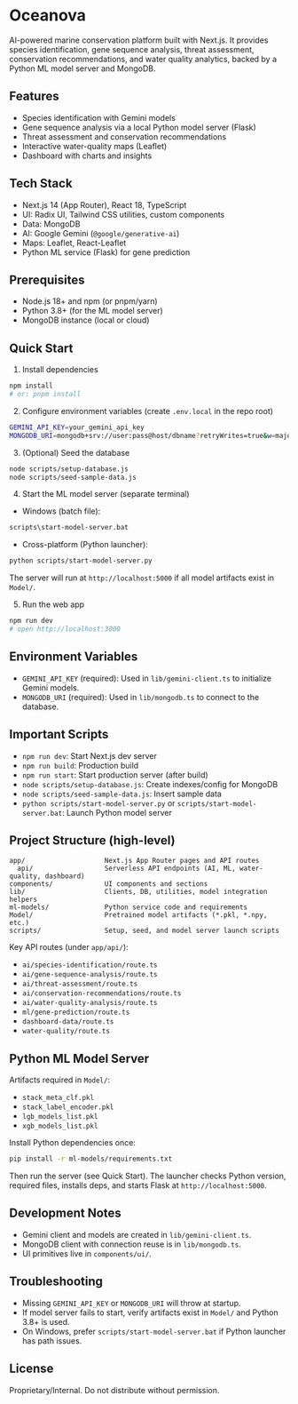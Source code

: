 # Oceanova

AI-powered marine conservation platform built with Next.js. It provides species identification, gene sequence analysis, threat assessment, conservation recommendations, and water quality analytics, backed by a Python ML model server and MongoDB.

## Features
- Species identification with Gemini models
- Gene sequence analysis via a local Python model server (Flask)
- Threat assessment and conservation recommendations
- Interactive water-quality maps (Leaflet)
- Dashboard with charts and insights

## Tech Stack
- Next.js 14 (App Router), React 18, TypeScript
- UI: Radix UI, Tailwind CSS utilities, custom components
- Data: MongoDB
- AI: Google Gemini (`@google/generative-ai`)
- Maps: Leaflet, React-Leaflet
- Python ML service (Flask) for gene prediction

## Prerequisites
- Node.js 18+ and npm (or pnpm/yarn)
- Python 3.8+ (for the ML model server)
- MongoDB instance (local or cloud)

## Quick Start
1) Install dependencies
```bash
npm install
# or: pnpm install
```

2) Configure environment variables (create `.env.local` in the repo root)
```bash
GEMINI_API_KEY=your_gemini_api_key
MONGODB_URI=mongodb+srv://user:pass@host/dbname?retryWrites=true&w=majority
```

3) (Optional) Seed the database
```bash
node scripts/setup-database.js
node scripts/seed-sample-data.js
```

4) Start the ML model server (separate terminal)
- Windows (batch file):
```bash
scripts\start-model-server.bat
```
- Cross-platform (Python launcher):
```bash
python scripts/start-model-server.py
```
The server will run at `http://localhost:5000` if all model artifacts exist in `Model/`.

5) Run the web app
```bash
npm run dev
# open http://localhost:3000
```

## Environment Variables
- `GEMINI_API_KEY` (required): Used in `lib/gemini-client.ts` to initialize Gemini models.
- `MONGODB_URI` (required): Used in `lib/mongodb.ts` to connect to the database.

## Important Scripts
- `npm run dev`: Start Next.js dev server
- `npm run build`: Production build
- `npm run start`: Start production server (after build)
- `node scripts/setup-database.js`: Create indexes/config for MongoDB
- `node scripts/seed-sample-data.js`: Insert sample data
- `python scripts/start-model-server.py` or `scripts/start-model-server.bat`: Launch Python model server

## Project Structure (high-level)
```
app/                    Next.js App Router pages and API routes
  api/                  Serverless API endpoints (AI, ML, water-quality, dashboard)
components/             UI components and sections
lib/                    Clients, DB, utilities, model integration helpers
ml-models/              Python service code and requirements
Model/                  Pretrained model artifacts (*.pkl, *.npy, etc.)
scripts/                Setup, seed, and model server launch scripts
```

Key API routes (under `app/api/`):
- `ai/species-identification/route.ts`
- `ai/gene-sequence-analysis/route.ts`
- `ai/threat-assessment/route.ts`
- `ai/conservation-recommendations/route.ts`
- `ai/water-quality-analysis/route.ts`
- `ml/gene-prediction/route.ts`
- `dashboard-data/route.ts`
- `water-quality/route.ts`

## Python ML Model Server
Artifacts required in `Model/`:
- `stack_meta_clf.pkl`
- `stack_label_encoder.pkl`
- `lgb_models_list.pkl`
- `xgb_models_list.pkl`

Install Python dependencies once:
```bash
pip install -r ml-models/requirements.txt
```
Then run the server (see Quick Start). The launcher checks Python version, required files, installs deps, and starts Flask at `http://localhost:5000`.

## Development Notes
- Gemini client and models are created in `lib/gemini-client.ts`.
- MongoDB client with connection reuse is in `lib/mongodb.ts`.
- UI primitives live in `components/ui/`.

## Troubleshooting
- Missing `GEMINI_API_KEY` or `MONGODB_URI` will throw at startup.
- If model server fails to start, verify artifacts exist in `Model/` and Python 3.8+ is used.
- On Windows, prefer `scripts/start-model-server.bat` if Python launcher has path issues.

## License
Proprietary/Internal. Do not distribute without permission.